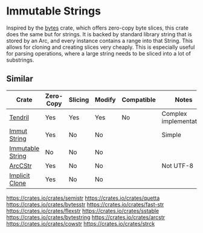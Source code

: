 # Immutable Strings

Inspired by the [bytes](https://docs.rs/bytes) crate, which offers zero-copy
byte slices, this crate does the same but for strings. It is backed by standard
library string that is stored by an Arc, and every instance contains a range
into that String.  This allows for cloning and creating slices very cheaply.
This is especially useful for parsing operations, where a large string needs to
be sliced into a lot of substrings.

## Similar

| Crate | Zero-Copy | Slicing | Modify | Compatible | Notes |
| --- | --- | --- | --- | --- | --- |
| [Tendril](https://crates.io/crates/tendril) | Yes | Yes | Yes | No | Complex implementation |
| [Immut String](https://crates.io/crates/immut_string) | Yes | No | No |  | Simple |
| [Immutable String](https://crates.io/crates/immutable_string) | No | No | No | | |
| [ArcCStr](https://crates.io/crates/arccstr) | Yes | No | No | | Not UTF-8 |
| [Implicit Clone](https://crates.io/crates/implicit-clone) | Yes | No | No | | |


https://crates.io/crates/semistr
https://crates.io/crates/quetta
https://crates.io/crates/bytesstr
https://crates.io/crates/fast-str
https://crates.io/crates/flexstr
https://crates.io/crates/sstable
https://crates.io/crates/bytestring
https://crates.io/crates/arcstr
https://crates.io/crates/cowstr
https://crates.io/crates/strck

